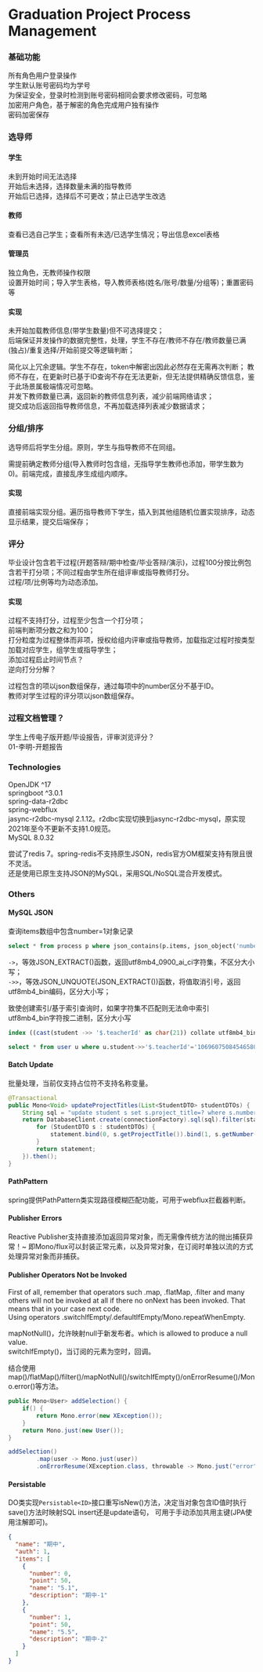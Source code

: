 # Graduation Project Process Management

### 基础功能

所有角色用户登录操作  
学生默认账号密码均为学号  
为保证安全，登录时检测到账号密码相同会要求修改密码，可忽略  
加密用户角色，基于解密的角色完成用户独有操作    
密码加密保存

### 选导师

#### 学生

未到开始时间无法选择  
开始后未选择，选择数量未满的指导教师  
开始后已选择，选择后不可更改；禁止已选学生改选

#### 教师

查看已选自己学生；查看所有未选/已选学生情况；导出信息excel表格

#### 管理员

独立角色，无教师操作权限  
设置开始时间；导入学生表格，导入教师表格(姓名/账号/数量/分组等)；重置密码等

#### 实现

未开始加载教师信息(带学生数量)但不可选择提交；  
后端保证并发操作的数据完整性，处理，学生不存在/教师不存在/教师数量已满(独占)/重复选择/开始前提交等逻辑判断；

简化以上冗余逻辑。学生不存在，token中解密出因此必然存在无需再次判断；
教师不存在，在更新时已基于ID查询不存在无法更新，但无法提供精确反馈信息，鉴于此场景属极端情况可忽略。  
并发下教师数量已满，返回新的教师信息列表，减少前端网络请求；  
提交成功后返回指导教师信息，不再加载选择列表减少数据请求；

### 分组/排序

选导师后将学生分组。原则，学生与指导教师不在同组。

需提前确定教师分组(导入教师时包含组，无指导学生教师也添加，带学生数为0)。前端完成，直接乱序生成组内顺序。

#### 实现

直接前端实现分组。遍历指导教师下学生，插入到其他组随机位置实现排序，动态显示结果，提交后端保存；

### 评分

毕业设计包含若干过程(开题答辩/期中检查/毕业答辩/演示)，过程100分按比例包含若干打分项；不同过程由学生所在组评审或指导教师打分。  
过程/项/比例等均为动态添加。
#### 实现

过程不支持打分，过程至少包含一个打分项；  
前端判断项分数之和为100；  
打分粒度为过程整体而非项，授权给组内评审或指导教师，加载指定过程时按类型加载对应学生，组学生或指导学生；    
添加过程启止时间节点？  
逆向打分分解？

过程包含的项以json数组保存，通过每项中的number区分不基于ID。  
教师对学生过程的评分项以json数组保存。

### 过程文档管理？

学生上传电子版开题/毕设报告，评审浏览评分？  
01-李明-开题报告

### Technologies
OpenJDK ^17  
springboot ^3.0.1  
spring-data-r2dbc   
spring-webflux   
jasync-r2dbc-mysql 2.1.12。r2dbc实现切换到jasync-r2dbc-mysql，原实现2021年至今不更新不支持1.0规范。  
MySQL 8.0.32

尝试了redis 7。spring-redis不支持原生JSON，redis官方OM框架支持有限且很不灵活。  
还是使用已原生支持JSON的MySQL，采用SQL/NoSQL混合开发模式。

### Others
#### MySQL JSON

查询items数组中包含number=1对象记录

```sql
select * from process p where json_contains(p.items, json_object('number', 1));
```

`->`，等效JSON_EXTRACT()函数，返回utf8mb4_0900_ai_ci字符集，不区分大小写；  
`->>`，等效JSON_UNQUOTE(JSON_EXTRACT())函数，将值取消引号，返回utf8mb4_bin编码，区分大小写；

致使创建索引/基于索引查询时，如果字符集不匹配则无法命中索引  
utf8mb4_bin字符按二进制，区分大小写
```sql
index ((cast(student ->> '$.teacherId' as char(21)) collate utf8mb4_bin))
```
```sql
select * from user u where u.student->>'$.teacherId'='1069607508454658048';
```

#### Batch Update

批量处理，当前仅支持占位符不支持名称变量。

```java
@Transactional
public Mono<Void> updateProjectTitles(List<StudentDTO> studentDTOs) {
    String sql = "update student s set s.project_title=? where s.number=?";
    return DatabaseClient.create(connectionFactory).sql(sql).filter(statement -> {
        for (StudentDTO s : studentDTOs) {
            statement.bind(0, s.getProjectTitle()).bind(1, s.getNumber()).add();
        }
        return statement;
    }).then();
}
```

#### PathPattern
spring提供PathPattern类实现路径模糊匹配功能，可用于webflux拦截器判断。

#### Publisher Errors
Reactive Publisher支持直接添加返回异常对象，而无需像传统方法的抛出捕获异常！~
即Mono/flux可以封装正常元素，以及异常对象，在订阅时单独以流的方式处理异常对象而非捕获。

#### Publisher Operators Not be Invoked
First of all, remember that operators such .map, .flatMap, .filter and many others will not be invoked at all if 
there no onNext has been invoked. That means that in your case next code.  
Using operators .switchIfEmpty/.defaultIfEmpty/Mono.repeatWhenEmpty.

mapNotNull()，允许映射null于新发布者。which is allowed to produce a null value.  
switchIfEmpty()，当订阅的元素为空时，回调。  

结合使用map()/flatMap()/filter()/mapNotNull()/switchIfEmpty()/onErrorResume()/Mono.error()等方法。

```java
public Mono<User> addSelection() {
    if() {
        return Mono.error(new XException());    
    }
    return Mono.just(new User());
}
```
```java
addSelection()
        .map(user -> Mono.just(user))
        .onErrorResume(XException.class, throwable -> Mono.just("error"));
```

#### Persistable

DO类实现`Persistable<ID>`接口重写isNew()方法，决定当对象包含ID值时执行save()方法时映射SQL insert还是update语句，
可用于手动添加共用主键(JPA使用注解即可)。

```json
{
  "name": "期中",
  "auth": 1,
  "items": [
    {
      "number": 0,
      "point": 50,
      "name": "5.1",
      "description": "期中-1"
    },
    {
      "number": 1,
      "point": 50,
      "name": "5.5",
      "description": "期中-2"
    }
  ]
}
```